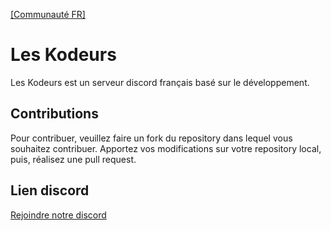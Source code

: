 [[Communauté FR]](#fr)

<a name="fr"></a>
# Les Kodeurs
Les Kodeurs est un serveur discord français basé sur le développement.

## Contributions
Pour contribuer, veuillez faire un fork du repository dans lequel vous souhaitez contribuer. Apportez vos modifications sur votre repository local, puis, réalisez une pull request.

## Lien discord
[Rejoindre notre discord](https://discord.gg/ZMbKUfW)
